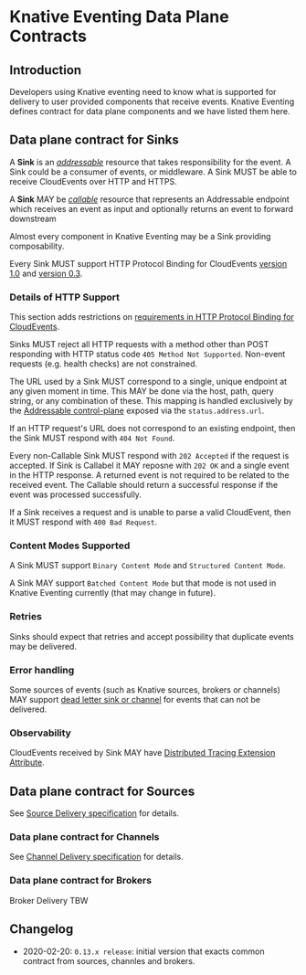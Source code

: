 # Knative Eventing Data Plane Contracts

## Introduction

Developers using Knative eventing need to know what is supported for delivery to user provided components that receive events. Knative Eventing defines contract for data plane components and we have listed them here.

## Data plane contract for Sinks

A **Sink** is an [_addressable_](./interfaces.md#addressable) resource that takes responsibility for the event. A Sink could be a consumer of events, or middleware. A Sink MUST be able to receive CloudEvents over HTTP and HTTPS.

A **Sink** MAY be [_callable_](./interfaces.md#callable) resource that represents an Addressable endpoint which receives an event as input and optionally returns an event to forward downstream

Almost every component in Knative Eventing may be a Sink providing composability.

Every Sink MUST support HTTP Protocol Binding for CloudEvents [version 1.0](https://github.com/cloudevents/spec/blob/v1.0/http-protocol-binding.md) and [version 0.3](https://github.com/cloudevents/spec/blob/v0.3/http-transport-binding.md).

### Details of HTTP Support

This section adds restrictions on [requirements in HTTP Protocol Binding for CloudEvents](https://github.com/cloudevents/spec/blob/v1.0/http-protocol-binding.md#12-relation-to-http).

Sinks MUST reject all HTTP requests with a method other than
POST responding with HTTP status code `405 Method Not Supported`. Non-event requests (e.g. health checks) are not constrained.

The URL used by a Sink MUST correspond to a single, unique
endpoint at any given moment in time. This MAY be done via the host, path, query
string, or any combination of these. This mapping is handled exclusively by the
[Addressable control-plane](./interfaces.md#control-plane) exposed via the `status.address.url`.

If an HTTP request's URL does not correspond to an existing endpoint, then
the Sink MUST respond with `404 Not Found`.

Every non-Callable Sink MUST respond with `202 Accepted` if the request is
accepted. If Sink is Callabel it MAY reposne with `202 OK` and a single event in the HTTP response. A returned event is not required to be related to the received event. The Callable should return a successful response if the event was processed successfully.

If a Sink receives a request and is unable to parse a valid
CloudEvent, then it MUST respond with `400 Bad Request`.

### Content Modes Supported

A Sink MUST support `Binary Content Mode` and `Structured Content Mode`.

A Sink MAY support `Batched Content Mode` but that mode is not used in Knative Eventing currently (that may change in future).

### Retries

Sinks should expect that retries and accept possibility that duplicate events may be delivered.

### Error handling

Some sources of events (such as Knative sources, brokers or channels) MAY support [dead letter sink or channel](../delivery/README.md) for events that can not be delivered.

### Observability

CloudEvents received by Sink MAY have
[Distributed Tracing Extension Attribute](https://github.com/cloudevents/spec/blob/v1.0/extensions/distributed-tracing.md).

## Data plane contract for Sources

See [Source Delivery specification](../spec/sources.md#source-event-delivery) for details.

### Data plane contract for Channels

See [Channel Delivery specification](../spec/channel.md#data-plane) for details.

### Data plane contract for Brokers

Broker Delivery TBW

## Changelog

- 2020-02-20: `0.13.x release`: initial version that exacts common contract from sources, channles and brokers.
